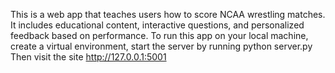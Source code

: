 This is a web app that teaches users how to score NCAA wrestling matches. It includes educational content, interactive questions, and personalized feedback based on performance.
To run this app on your local machine, create a virtual environment, start the server by running python server.py
Then visit the site http://127.0.0.1:5001